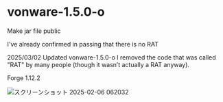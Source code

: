 # vonware-1.5.0-o
Make jar file public

I've already confirmed in passing that there is no RAT

2025/03/02 Updated vonware-1.5.0-o
I removed the code that was called "RAT" by many people (though it wasn’t actually a RAT anyway).

Forge 1.12.2

![スクリーンショット 2025-02-06 062032](https://github.com/user-attachments/assets/bfce89a5-4ebb-4dcb-b2d0-a6fc8dbb23c7)

